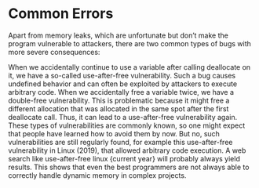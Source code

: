 # Common Errors
Apart from memory leaks, which are unfortunate but don’t make the program vulnerable to attackers, there are two common types of bugs with more severe consequences:

When we accidentally continue to use a variable after calling deallocate on it, we have a so-called use-after-free vulnerability. Such a bug causes undefined behavior and can often be exploited by attackers to execute arbitrary code.
When we accidentally free a variable twice, we have a double-free vulnerability. This is problematic because it might free a different allocation that was allocated in the same spot after the first deallocate call. Thus, it can lead to a use-after-free vulnerability again.
These types of vulnerabilities are commonly known, so one might expect that people have learned how to avoid them by now. But no, such vulnerabilities are still regularly found, for example this use-after-free vulnerability in Linux (2019), that allowed arbitrary code execution. A web search like use-after-free linux {current year} will probably always yield results. This shows that even the best programmers are not always able to correctly handle dynamic memory in complex projects.
